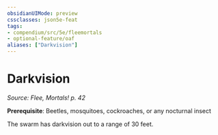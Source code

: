 ```yaml
---
obsidianUIMode: preview
cssclasses: json5e-feat
tags:
- compendium/src/5e/fleemortals
- optional-feature/oaf
aliases: ["Darkvision"]
---
```

# Darkvision
*Source: Flee, Mortals! p. 42*  

**Prerequisite**: Beetles, mosquitoes, cockroaches, or any nocturnal insect

The swarm has darkvision out to a range of 30 feet.